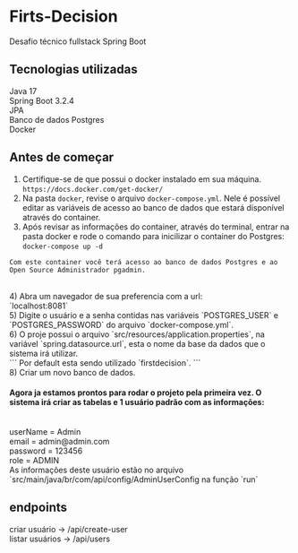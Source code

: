 # Firts-Decision
Desafio técnico fullstack Spring Boot

## Tecnologias utilizadas
Java 17
<br>
Spring Boot 3.2.4
<br>
JPA 
<br>
Banco de dados Postgres 
<br>
Docker
<br>
## Antes de começar
1) Certifique-se de que possui o docker instalado em sua máquina.
`https://docs.docker.com/get-docker/`
2) Na pasta `docker`, revise o arquivo `docker-compose.yml`. Nele é possível editar as variáveis de acesso ao banco de dados que estará disponível através do container.
3) Após revisar as informações do container, através do terminal, entrar na pasta docker e rode o comando para inicilizar o container do Postgres:
`docker-compose up -d`
```
Com este container você terá acesso ao banco de dados Postgres e ao Open Source Administrador pgadmin.
```
<br>
4) Abra um navegador de sua preferencia com a url:
<br>
`localhost:8081`
<br>
5) Digite o usuário e a senha contidas nas variáveis `POSTGRES_USER` e `POSTGRES_PASSWORD` do arquivo `docker-compose.yml`.
<br>
6) O proje possui o arquivo `src/resources/application.properties`, na variável `spring.datasource.url`, esta o nome da base da dados que o sistema irá utilizar.
<br>
```
Por default esta sendo utilizado `firstdecision`.
```
<br>
8) Criar um novo banco de dados.

#### Agora ja estamos prontos para rodar o projeto pela primeira vez. O sistema irá criar as tabelas e 1 usuário padrão com as informações:
<br>
userName = Admin
<br>
email = admin@admin.com
<br>
password = 123456
<br>
role = ADMIN
<br>
As informações deste usuário estão no arquivo `src/main/java/br/com/api/config/AdminUserConfig na função `run`
<br>


## endpoints
criar usuário -> /api/create-user
<br>
listar usuários -> /api/users<br>
